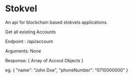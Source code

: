 # Stokvel
An api for blockchain based stokvels applications.

Get all existing Accounts

Endpoint :
/api/account

Arguments:
None

Response:
{
  Array of Accout Objects
}

eg.
{
  "name": "John Doe",
  "phoneNumber": "0710000000"
}


